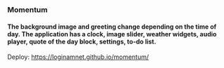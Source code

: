 ### Momentum
#### The background image and greeting change depending on the time of day. The application has a clock, image slider, weather widgets, audio player, quote of the day block, settings, to-do list.

Deploy: https://loginamnet.github.io/momentum/
